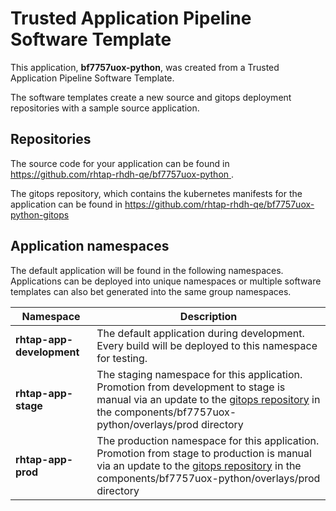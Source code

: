 # Trusted Application Pipeline Software Template

This application, **bf7757uox-python**, was created from a Trusted Application Pipeline Software Template.

The software templates create a new source and gitops deployment repositories with a sample source application. 

## Repositories

The source code for your application can be found in [https://github.com/rhtap-rhdh-qe/bf7757uox-python ](https://github.com/rhtap-rhdh-qe/bf7757uox-python ).
 
The gitops repository, which contains the kubernetes manifests for the application can be found in 
[https://github.com/rhtap-rhdh-qe/bf7757uox-python-gitops ](https://github.com/rhtap-rhdh-qe/bf7757uox-python-gitops ) 

## Application namespaces 

The default application will be found in the following namespaces. Applications can be deployed into unique namespaces or multiple software templates can also bet generated into the same group namespaces.  

|  Namespace   |  Description   |  
| -------- | -------- |   
| **rhtap-app-development** | The default application during development. Every build will be deployed to this namespace for testing. | 
| **rhtap-app-stage** | The staging namespace for this application. Promotion from development to stage is manual via an update to the [gitops repository](https://github.com/rhtap-rhdh-qe/bf7757uox-python-gitops ) in the components/bf7757uox-python/overlays/prod directory |  
| **rhtap-app-prod** | The production namespace for this application. Promotion from stage to production is manual via an update to the [gitops repository](https://github.com/rhtap-rhdh-qe/bf7757uox-python-gitops ) in the components/bf7757uox-python/overlays/prod directory | 